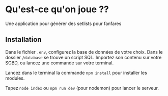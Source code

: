 # Qu'est-ce qu'on joue ??

Une application pour générer des setlists pour fanfares

## Installation

Dans le fichier `.env`, configurez la base de données de votre choix.
Dans le dossier `/database` se trouve un script SQL. Importez son contenu sur votre SGBD, ou lancez une commande sur votre terminal.

Lancez dans le terminal la commande `npm install` pour installer les modules.

Tapez `node index` ou `npm run dev` (pour nodemon) pour lancer le serveur.
